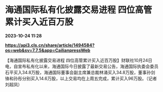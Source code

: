 # 海通国际私有化披露交易进程 四位高管累计买入近百万股

**2023-10-24 11:28**

**https://api3.cls.cn/share/article/1494584?os=web&sv=7.7.5&app=CailianpressWeb**

【海通国际私有化披露交易进程 四位高管累计买入近百万股】财联社10月24日电，自宣布私有化以来，海通国际今日披露了最新交易公告，海通国际执委会委员石平买入34.8万股，海通国际董事会副主席兼总裁林涌买入34.8万股，董事孙剑锋和孙彤分别买入14.6万股，以上交易均在上周五完成，累计买入96万股。（记者 刘超凤）